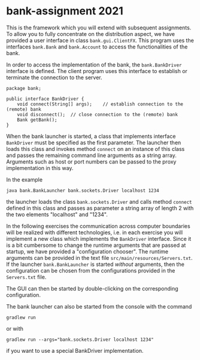 # bank-assignment 2021

This is the framework which you will extend with subsequent assignments.
To allow you to fully concentrate on the distribution aspect, we have provided a user interface in class `bank.gui.ClientFX`. This program uses the interfaces `bank.Bank` and `bank.Account` to access the functionalities of the bank.

In order to access the implementation of the bank, the `bank.BankDriver` interface is defined. The client program uses this interface to establish or terminate the connection to the server.

	package bank;
	
	public interface BankDriver {
		void connect(String[] args);	// establish connection to the (remote) bank
		void disconnect();	// close connection to the (remote) bank
		Bank getBank();
	}

When the bank launcher is started, a class that implements interface  `BankDriver` must be specified as the first parameter. The launcher then loads this class and invokes method `connect` on an instance of this class and passes the remaining command line arguments as a string array. Arguments such as host or port numbers can be passed to the proxy implementation in this way.

In the example

	java bank.BankLauncher bank.sockets.Driver localhost 1234

the launcher loads the class `bank.sockets.Driver` and calls method `connect` defined in this class and passes as parameter a string array of length 2 with the two elements "localhost" and "1234".


In the following exercises the communication across computer boundaries will be realized with different technologies, i.e. in each exercise you will implement a new class which implements the `BankDriver` interface. Since it is a bit cumbersome to change the runtime arguments that are passed at startup, we have provided a "configuration chooser". The runtime arguments can be provided in the text file `src/main/resources/Servers.txt`. If the launcher `bank.BankLauncher` is started _without_ arguments, then the configuration can be chosen from the configurations provided in the `Servers.txt` file.

The GUI can then be started by double-clicking on the corresponding configuration.

The bank launcher can also be started from the console with the command

	gradlew run

or with

	gradlew run --args="bank.sockets.Driver localhost 1234"

if you want to use a special BankDriver implementation.
